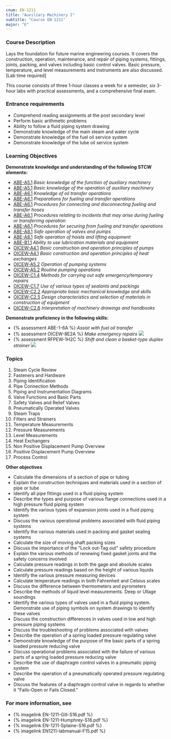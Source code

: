 ```yaml
---
cnum: EN-1211
title: "Auxiliary Machinery I"
subtitle: "Course EN-1211"
major: "E"
---
```

### Course Description

Lays the foundation for future marine engineering courses. It covers the construction, operation, maintenance, and repair of piping systems, fittings, joints, packing, and valves including basic control valves. Basic pressure, temperature, and level measurements and instruments are also discussed. [Lab time required]

This course consists of three 1-hour classes a week for a semester, six 3-hour labs with practical assessments, and a comprehensive final exam.

### Entrance requirements

* Comprehend reading assignments at the post secondary level
* Perform basic arithmetic problems
* Ability to follow a fluid piping system drawing
* Demonstrate knowledge of the main steam and water cycle
* Demonstrate knowledge of the fuel oil service system
* Demonstrate knowledge of the lube oil service system


### Learning Objectives

**Demonstrate knowledge and understanding of the following STCW elements:**

* [ABE-A5.1]({{site.baseurl}}/tables/35.html#ABE-A5.1) *Basic knowledge of the function of auxiliary machinery*
* [ABE-A5.1]({{site.baseurl}}/tables/35.html#ABE-A5.1) *Basic knowledge of the operation of auxiliary machinery*
* [ABE-A6.1]({{site.baseurl}}/tables/35.html#ABE-A6.1) *Knowledge of oil transfer operations*
* [ABE-A6.1]({{site.baseurl}}/tables/35.html#ABE-A6.1) *Preparations for fueling and transfer operations*
* [ABE-A6.1]({{site.baseurl}}/tables/35.html#ABE-A6.1) *Procedures for connecting and disconnecting fueling and transfer hoses*
* [ABE-A6.1]({{site.baseurl}}/tables/35.html#ABE-A6.1) *Procedures relating to incidents that may arise during fueling or transferring operation*
* [ABE-A6.1]({{site.baseurl}}/tables/35.html#ABE-A6.1) *Procedures for securing from fueling and transfer operations*
* [ABE-A8.1]({{site.baseurl}}/tables/35.html#ABE-A8.1) *Safe operation of valves and pumps*
* [ABE-A8.1]({{site.baseurl}}/tables/35.html#ABE-A8.1) *Safe operation of hoists and lifting equipment*
* [ABE-B1.1]({{site.baseurl}}/tables/35.html#ABE-B1.1) *Ability to use lubrication materials and equipment*
* [OICEW-A4.1]({{site.baseurl}}/tables/31.html#OICEW-A4.1) *Basic construction and operation principles of pumps*
* [OICEW-A4.1]({{site.baseurl}}/tables/31.html#OICEW-A4.1) *Basic construction and operation principles of heat exchanges*
* [OICEW-A5.2]({{site.baseurl}}/tables/31.html#OICEW-A5.2) *Operation of pumping systems*
* [OICEW-A5.2]({{site.baseurl}}/tables/31.html#OICEW-A5.2) *Routine pumping operations*
* [OICEW-C1.4]({{site.baseurl}}/tables/31.html#OICEW-C1.4) *Methods for carrying out safe emergency/temporary repairs*
* [OICEW-C1.7]({{site.baseurl}}/tables/31.html#OICEW-C1.7) *Use of various types of sealants and packings*
* [OICEW-C2.2]({{site.baseurl}}/tables/31.html#OICEW-C2.2) *Appropriate basic mechanical knowledge and skills*
* [OICEW-C2.5]({{site.baseurl}}/tables/31.html#OICEW-C2.5) *Design characteristics and selection of materials in construction of equipment*
* [OICEW-C2.6]({{site.baseurl}}/tables/31.html#OICEW-C2.6) *Interpretation of machinery drawings and handbooks*

**Demonstrate proficiency in the following skills:**

* {% assessment ABE-1-6A %} *Assist with fuel oil transfer*
* {% assessment OICEW-8E2A %} *Make emergency repairs* ![]({{site.baseurl}}/assets/images/new.jpg)
* {% assessment RFPEW-1H2C %} *Shift and clean a basket-type duplex strainer* ![]({{site.baseurl}}/assets/images/new.jpg)

### Topics

1.	Steam Cycle Review
2.	Fasteners and Hardware
3.	Piping Identification
4.	Pipe Connection Methods
5.	Piping and Instrumentation Diagrams
6.	Valve Functions and Basic Parts
7.	Safety Valves and Relief Valves
8.	Pneumatically Operated Valves
9.	Steam Traps
10.	Filters and Strainers
11.	Temperature Measurements
12.	Pressure Measurements
13.	Level Measurements
14.	Heat Exchangers
15.	Non Positive Displacement Pump Overview
16.	Positive Displacement Pump Overview
17.	Process Control 


**Other objectives**

* Calculate the dimensions of a section of pipe or tubing
* Explain the construction techniques and materials used in a section of pipe or tube
* Identify all pipe fittings used in a fluid piping system
* Describe the types and purpose of various flange connections used in a high pressure fluid piping system
* Identify the various types of expansion joints used in a fluid piping system
* Discuss the various operational problems associated with fluid piping systems
* Identify the various materials used in packing and gasket sealing systems
* Calculate the size of moving shaft packing sizes
* Discuss the importance of the "Lock out-Tag out" safety procedure
* Explain the various methods of renewing fixed gasket joints and the safety concerns involved
* Calculate pressure readings in both the gage and absolute scales
* Calculate pressure readings based on the height of various liquids
* Identify the various pressure measuring devices
* Calculate temperature readings in both Fahrenheit and Celsius scales
* Discuss the difference between thermometers and pyrometers
* Describe the methods of liquid level measurements. Deep or Ullage soundings
* Identify the various types of valves used in a fluid piping system. Demonstrate use of piping symbols on system drawings to identify these valves
* Discuss the construction differences in valves used in low and high pressure piping systems
* Discuss the troubleshooting of problems associated with valves
* Describe the operation of a spring loaded pressure regulating valve
* Demonstrate knowledge of the purpose of the basic parts of a spring loaded pressure reducing valve
* Discuss operational problems associated with the failure of various parts of a spring loaded pressure reducing valve
* Describe the use of diaphragm control valves in a pneumatic piping system
* Describe the operation of a pneumatically operated pressure regulating valve
* Discuss the features of a diaphragm control valve in regards to whether it "Fails-Open or Fails Closed."


### For more information, see 

* {% imagelink EN-1211-Gill-S16.pdf %} 
* {% imagelink EN-1211-Humphrey-S16.pdf %} 
* {% imagelink EN-1211-Splaine-S16.pdf %} 
* {% imagelink EN1211-labmanual-F15.pdf %} 




